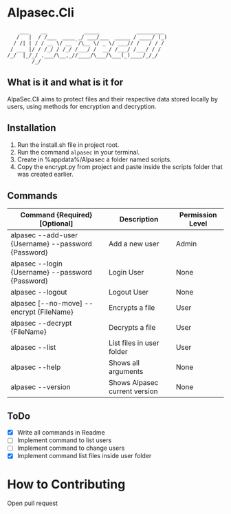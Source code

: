 # Alpasec.Cli

```
    ___    __            _____            _________ 
   /   |  / /___  ____ _/ ___/___  _____ / ____/ (_)
  / /| | / / __ \/ __ `/\__ \/ _ \/ ___// /   / / / 
 / ___ |/ / /_/ / /_/ /___/ /  __/ /___/ /___/ / /  
/_/  |_/_/ .___/\__,_//____/\___/\___(_)____/_/_/   
        /_/       
```

## What is it and what is it for

AlpaSec.Cli aims to protect files and their respective data stored locally by users, using methods for encryption and decryption.

## Installation

1. Run the install.sh file in project root.
2. Run the command `alpasec` in your terminal.
3. Create in %appdata%/Alpasec a folder named scripts.
4. Copy the encrypt.py from project and paste inside the scripts folder that was created earlier.      

## Commands

| Command {Required} [Optional] | Description | Permission Level |
| --- | --- | --- |
| alpasec --add-user {Username} --password {Password} | Add a new user | Admin |
| alpasec --login {Username} --password {Password} | Login User | None |
| alpasec --logout | Logout User | None |
| alpasec [--no-move] --encrypt {FileName} | Encrypts a file | User |
| alpasec --decrypt {FileName} | Decrypts a file | User |
| alpasec --list | List files in user folder | User |
| alpasec --help | Shows all arguments | None |
| alpasec --version | Shows Alpasec current version | None |

## ToDo

- [X] Write all commands in Readme
- [ ] Implement command to list users
- [ ] Implement command to change users
- [X] Implement command list files inside user folder

# How to Contributing

Open pull request